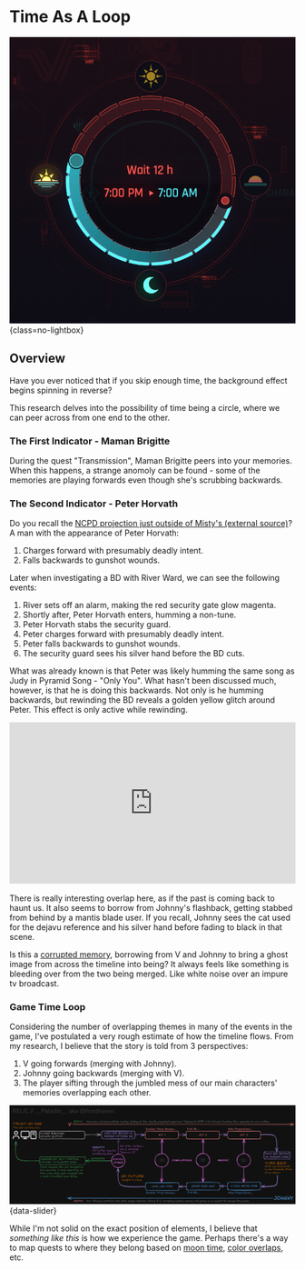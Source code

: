 # Time As A Loop

![Dreamscape](./assets/time-header.png){class=no-lightbox}

## Overview

Have you ever noticed that if you skip enough time, the background effect
begins spinning in reverse?

This research delves into the possibility of time being a circle, where we can
peer across from one end to the other.

### The First Indicator - Maman Brigitte

During the quest "Transmission", Maman Brigitte peers into your memories. When
this happens, a strange anomoly can be found - some of the memories are playing
forwards even though she's scrubbing backwards.

### The Second Indicator - Peter Horvath

Do you recall the [NCPD projection just outside of Misty's (external source)](https://www.reddit.com/r/LowSodiumCyberpunk/comments/14kkynb/outside_mistys_shop_never_seen_this_before/)? A man with the appearance of Peter Horvath:

1. Charges forward with presumably deadly intent.
2. Falls backwards to gunshot wounds.

Later when investigating a BD with River Ward, we can see the following events:

1. River sets off an alarm, making the red security gate glow magenta.
2. Shortly after, Peter Horvath enters, humming a non-tune.
3. Peter Horvath stabs the security guard.
4. Peter charges forward with presumably deadly intent.
5. Peter falls backwards to gunshot wounds.
6. The security guard sees his silver hand before the BD cuts.

What was already known is that Peter was likely humming the same song as Judy
in Pyramid Song - "Only You". What hasn't been discussed much, however, is that
he is doing this backwards. Not only is he humming backwards, but rewinding the
BD reveals a golden yellow glitch around Peter. This effect is only active
while rewinding.

<div class="video-wrapper">
  <iframe style="width:100%; aspect-ratio:16/9;" src="https://www.youtube.com/embed/uUt5Wf-uUh8?si=P7pgtOAaIZottl9b" frameborder="0" allowfullscreen></iframe>
</div>

There is really interesting overlap here, as if the past is coming back to
haunt us. It also seems to borrow from Johnny's flashback, getting stabbed from
behind by a mantis blade user. If you recall, Johnny sees the cat used for the
dejavu reference and his silver hand before fading to black in that scene.

Is this a [corrupted memory](theory-broken-time.md), borrowing from V and
Johnny to bring a ghost image from across the timeline into being? It always
feels like something is bleeding over from the two being merged. Like white
noise over an impure tv broadcast.

### Game Time Loop

Considering the number of overlapping themes in many of the events in the game,
I've postulated a very rough estimate of how the timeline flows. From my research,
I believe that the story is told from 3 perspectives:

1. V going forwards (merging with Johnny).
2. Johnny going backwards (merging with V).
3. The player sifting through the jumbled mess of our main characters' memories
   overlapping each other.

![I've tried to capture a good deal of heavy hitting thematic overlaps. This is not my final draft.](./assets/time-map.png){data-slider}

While I'm not solid on the exact position of elements, I believe that
_something like this_ is how we experience the game. Perhaps there's a way to
map quests to where they belong based on [moon time](mystery-moon.md), [color
overlaps](theory-color-3.md), etc.
